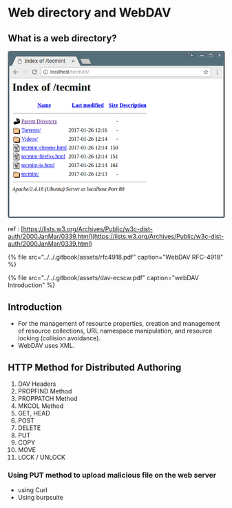 # Web directory and WebDAV

## What is a web directory?

![Example of a Web Directory](../../.gitbook/assets/image%20%2878%29.png)



ref : [https://lists.w3.org/Archives/Public/w3c-dist-auth/2000JanMar/0339.html](https://lists.w3.org/Archives/Public/w3c-dist-auth/2000JanMar/0339.html)

{% file src="../../.gitbook/assets/rfc4918.pdf" caption="WebDAV RFC-4918" %}

{% file src="../../.gitbook/assets/dav-ecscw.pdf" caption="webDAV Introduction" %}

## Introduction

* For the management of resource properties, creation and management of resource collections, URL namespace manipulation, and resource locking \(collision avoidance\).
* WebDAV uses XML.

## HTTP Method for Distributed Authoring

1. DAV Headers
2. PROPFIND Method
3. PROPPATCH Method
4. MKCOL Method
5. GET, HEAD
6. POST
7. DELETE
8. PUT
9. COPY
10. MOVE
11. LOCK / UNLOCK

### Using PUT method to upload malicious file on the web server

* using Curl
* Using burpsuite

